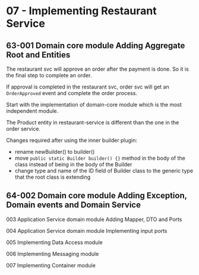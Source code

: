 # 07 - Implementing Restaurant Service

## 63-001 Domain core module Adding Aggregate Root and Entities
The restaurant svc will approve an order after the payment is done. So it is the final step to complete an order.

If approval is completed in the restaurant svc, order svc will get an `OrderApproved` event and complete the order process.

Start with the implementation of domain-core module which is the most independent module.

The Product entity in restaurant-service is different than the one in the order service.

Changes required after using the inner builder plugin:
- rename newBuilder() to builder()
- move `public static Builder builder() {}` method in the body of the class instead of being in the body of the Builder
- change type and name of the ID field of Builder class to the generic type that the root class is extending

## 64-002 Domain core module Adding Exception, Domain events and Domain Service

003 Application Service domain module Adding Mapper, DTO and Ports

004 Application Service domain module Implementing input ports

005 Implementing Data Access module

006 Implementing Messaging module

007 Implementing  Container module
